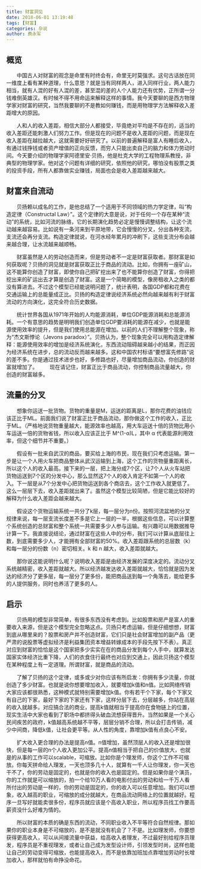 ```yaml
---
title: 财富洞见
date: 2018-06-01 13:19:48
tags: [财富]
categories: 杂说
author: 费永军
---
```

## 概览
&emsp;&emsp;中国古人对财富的观念是命里有时终会有，命里无时莫强求。这句古话放在同一维度上看有某种道理，什么意思？就是当有同样两人，进入同样行业，两人能力相当，就有人混的好有人混的差，甚至混的差的人个人能力还有优势，正所谓一分钱难倒英雄汉。有时候不得不用命运来解释这样的事情。我今天要聊的是西方物理学家对财富的研究，当然我要聊的不是教如何赚钱，而是用物理学方法解释收入差距增大的原因。

&emsp;&emsp;人和人的收入差距，相信大部分人都接受，毕竟绝对平均是不存在的，适当的收入差距还能刺激人们努力工作。但是现在的问题不是收入差距的问题，而是现在收入差距在越拉越大，这就需要好好研究了。以前的普遍解释是富人有睡后收入，有通过钱挣钱或者资产增值的正向反馈，而穷人只能出卖自己的脑力和体力劳动时间。今天要介绍的物理学家阿德里安·贝扬，他是杜克大学的工程物理系教授，非典型的物理学家。他对这个问题有详细的研究，依照他的研究，哪怕没有股票之类的投资手段，所有人都靠做实业赚钱，局面也会是收入差距越来越大。

## 财富来自流动
&emsp;&emsp;贝扬赖以成名的工作，是他总结了一个适用于不同领域的热力学定律，叫“构造定律（Constructal Law）”。这个定律的大意是说，对于任何一个存在某种“流动”的系统，比如河流的脉络，它的长期演化趋势必定是慢慢调整结构，让这个流动越来越容易。比如说有一条河来到平原地带，它会慢慢的分叉，分出各种支流，支流还会再分支流。构造定律就说，在河水经年累月的冲刷下，这些支流分布会越来越合理，让水流越来越顺畅。

&emsp;&emsp;财富虽然是人的劳动创造而来，但是劳动者不一定是财富获取者。那财富是如何获取呢？贝扬的洞见就是财富获取正比于商品的流动。比如，你拥有一座矿山，这不能算你创造了财富，即使你自己把矿挖出来了也不能算你创造了财富，你得把挖出来的矿运出去才算是创造了财富。这是一个简略的模型，像房租收入之类的都没有算进去。不过这个模型已经能说明问题了，统计表明，各国GDP都和花费在交通运输上的总能量成正比。贝扬的构造定律说经济系统必然向越来越有利于财富流动的方向演化，这完全符合历史数据。

&emsp;&emsp;统计世界各国从1971年开始的人均能源消耗，单位GDP能源消耗和总能源消耗。一个有意思的趋势是明明我们创造单位GDP要消耗的能源在减少，也就是能源使用效率的提升，但是我们使用总能源在增加。以前的人们不理解整个现象，称为“杰文斯悖论（Jevons paradox）”。贝扬认为，整个现象完全可以用构造定律解释：能源使用效率的增加是经济系统演化，东西流动阻碍越来越小的结果，而正因为经济系统在进步，总的流动反而越来越多。这和中国农村标语“要想富先修路”说的差不多。你是通过技术进步也好，多修路也好，尽量增加商品流动，你创造的财富就增加了。
&emsp;&emsp;现在请记住，财富正比于商品流动，你控制商品流量越大，你创造的财富越多。

## 流量的分叉

&emsp;&emsp;想象你运送一批货物。货物的重量是M，运送的距离是L，那你花费的油钱应该正比于ML。前面我们说了财富正比于商品流动，那你做这个工作的收入，正比于ML。（严格地说货物重量越大，能源效率也越高，用大车运送十倍的货物比用小车运送一倍的货物省钱，所以收入应该正比于 M^(1-α)L，其中 α 代表能源利用效率，但这个细节并不重要。）

&emsp;&emsp;假设有一批来自武汉的商品，要买给上海的市民，现在我们只考虑运输。第一步是让一个人用火车把商品整体从武汉运输到上海，这个工作的货物量重距离长，所以这个人的收入最高。接下来的一层，把上海分成7个区，让7个人从火车站把货物运送到7个区的分发中心，那么显然这7个人的收入肯定不如第一个人的收入。下一层是从7个分发中心把货物运送到各个商店去，这个工作收入就更低了。这么一层层下去，收入差距就出来了。虽然这个模型比较简陋，但是它能比较好的解释为什么收入差距会越来越大。

&emsp;&emsp;假设这个货物运输系统一共分了k层，每一层分为n份。按照河流盆地的分叉规律来说，每一层支流长度差不多是它上一层的一半，根据这些信息，可以计算整个系统创造的总财富和整个系统一共需要多少人参与运输。有兴趣可以用数据推导计算一下。我直接说结论，通过财富在这些人中的分布，我们可以计算从底层往上数，到底需要多少人，才能拥有全部财富的50%。收入差距跟系统的总层数（k）和每一层分的份数（n）密切相关。k 和 n 越大，收入差距就越大。

&emsp;&emsp;那你说这能说明什么呢？说明收入差距是由经济发展的深度决定的。流动分叉系统越精密，收入差距就越大。所以经济越发达收入差距就越大，恰恰就是因为发达的经济分了更多层，每一层分了更多份，能把商品送到每一个角落去，能给更多的人提供服务，同时也养活了更多的人。


## 启示
&emsp;&emsp;贝扬用的模型非常简单，有很多东西没有考虑到。比如股票和房产是富人的重要收入来源，但是这个模型完全忽略这点。贝扬只考虑运输，但是仔细想想，财富到底从哪里来的？股票和房产并不创造财富，它们只是社会财富增加的副产品（更严肃的说股票等虚拟经济是利益集团资本增益转嫁成本的手段先按下不表）。真正对应到财富的恰恰是这个国家把多少实实在在的商品分发到每个人手中，就算发达国家实体经济比重下降，人们的衣食住行最终也对应到交通上，因此贝扬这个模型在某种程度上有一定道理。所谓财富，就是商品的流动。

&emsp;&emsp;了解了贝扬的这个定律，或多或少对你应该有所启发：你拥有多少流量，你就创造了多少财富。也就是说你想要增加收入，就要增加k值和n值。比如网络传销大家应该都很熟悉，这种模式就特别需要增加k值。你有若干个下家，每个下家又有自己的下家，最好下家的下家还有下家，这样分层下去，分层越多，你站在高层的收入就越多。对应搞合法的商业，提高k值就相当于提高你在食物链上的位置，现实生活中大家也看到了职场中都挤得头破血流想获得晋升。当然如果是一个关心民间疾苦的政府，k值越高系统越不平等，层层分销不合理，所以会打击传销，减少中间商，降低k值，让社会更平等。从人性的角度，靠增加k值有点良心不安。

&emsp;&emsp;扩大收入更合理的办法是提高n值。n值增加，虽然顶层人的收入还是增加很快，但是每一层的n个人收入更加公平。提高n值相当于把自己的价值放大，也就是的从事的工作可以scalable，可缩放。比如你是个理发师，你这个工作不可缩放。你每天拼命给人理发，一天也顶多几十人，就算有一千人让你理发，你一天也干不了，你的劳动是固定的，也就是你的收入也是固定的。但是如果你是个演员，你的工作就是可以缩放的，拍一个给10万人看的电影付出的劳动和给一千万人看所付出的劳动是一样的，你的劳动是固定的，你的收入可以任意增加。我们可以想象，收入越高的职业，可缩放的成分就越大，在商品流动网络上的位置就越好。程序一旦写好就能卖很多份，程序员就应该是个高收入职业，所以程序员找工作要高薪资没什么好难为情的。

&emsp;&emsp;所以财富的本质的确是东西的流动，不同职业收入不平等符合自然规律。那如果你的职业本身是不可缩放的，是不是就没有机会了？不是。比如理发师，你要想获得更高收入，可以从间接流量中获益，给高收入者理发，不过最好别给程序员理发，程序员是不重视理发，或者让自己成为发型设计师，引领发型时尚，这样也能让自己的劳动变得可缩放，也能提高收入，而不是依靠加班加点靠增加劳动时长增加收入，那样就怕有命挣没命花。
